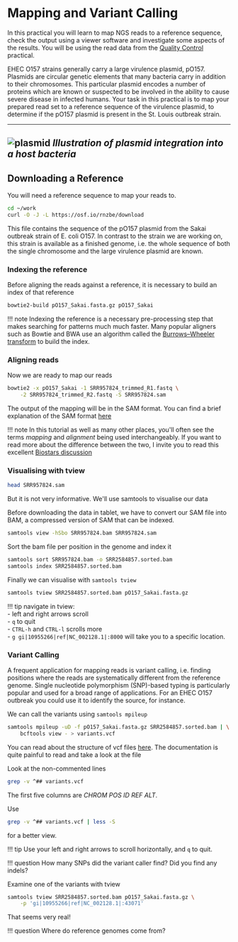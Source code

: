 # Mapping and Variant Calling

In this practical you will learn to map NGS reads to a reference sequence, check the output using a viewer software and investigate some aspects of the results.
You will be using the read data from the [Quality Control](qc.md) practical.

EHEC O157 strains generally carry a large virulence plasmid, pO157.
Plasmids are circular genetic elements that many bacteria carry in addition to their chromosomes.
This particular plasmid encodes a number of proteins which are known or suspected to be involved in the ability to cause severe disease in infected humans.
Your task in this practical is to map your prepared read set to a reference sequence of the virulence plasmid, to determine if the pO157 plasmid is present in the St. Louis outbreak strain.

---
![plasmid](img/plasmid.png)
*Illustration of plasmid integration into a host bacteria*
---

## Downloading a Reference

You will need a reference sequence to map your reads to.

```bash
cd ~/work
curl -O -J -L https://osf.io/rnzbe/download
```

This file contains the sequence of the pO157 plasmid from the Sakai outbreak strain of E. coli O157.
In contrast to the strain we are working on, this strain is available as a finished genome, i.e. the whole sequence of both the single chromosome and the large virulence plasmid are known.

### Indexing the reference

Before aligning the reads against a reference, it is necessary to build an index of that reference

```bash
bowtie2-build pO157_Sakai.fasta.gz pO157_Sakai
```

!!! note
    Indexing the reference is a necessary pre-processing step that makes searching for patterns much much faster. Many popular aligners such as Bowtie and BWA use an algorithm called the [Burrows–Wheeler transform](https://en.wikipedia.org/wiki/Burrows–Wheeler_transform) to build the index.

### Aligning reads

Now we are ready to map our reads

```bash
bowtie2 -x pO157_Sakai -1 SRR957824_trimmed_R1.fastq \
    -2 SRR957824_trimmed_R2.fastq -S SRR957824.sam
```

The output of the mapping will be in the SAM format.
You can find a brief explanation of the SAM format [here](file_formats.md)

!!! note
    In this tutorial as well as many other places, you'll often see the terms *mapping* and *alignment* being used interchangeably. If you want to read more about the difference between the two, I invite you to read this excellent [Biostars discussion](https://www.biostars.org/p/180986/)

### Visualising with tview

```bash
head SRR957824.sam
```

But it is not very informative.
We'll use samtools to visualise our data

Before downloading the data in tablet, we have to convert our SAM file into BAM, a compressed version of SAM that can be indexed.

```bash
samtools view -hSbo SRR957824.bam SRR957824.sam
```

Sort the bam file per position in the genome and index it

```bash
samtools sort SRR957824.bam -o SRR2584857.sorted.bam
samtools index SRR2584857.sorted.bam
```

Finally we can visualise with `samtools tview`

```bash
samtools tview SRR2584857.sorted.bam pO157_Sakai.fasta.gz
```

!!! tip
    navigate in tview:  
        - left and right arrows scroll    
        - `q` to quit   
        - `CTRL-h` and `CTRL-l` scrolls more  
        - `g gi|10955266|ref|NC_002128.1|:8000` will take you to a specific location.   

### Variant Calling

A frequent application for mapping reads is variant calling, i.e. finding positions where the reads are systematically different from the reference genome.
Single nucleotide polymorphism (SNP)-based typing is particularly popular and used for a broad range of applications.
For an EHEC O157 outbreak you could use it to identify the source, for instance.

We can call the variants using `samtools mpileup`

```bash
samtools mpileup -uD -f pO157_Sakai.fasta.gz SRR2584857.sorted.bam | \
    bcftools view - > variants.vcf
```

You can read about the structure of vcf files [here](file_formats.md).
The documentation is quite painful to read and take a look at the file

Look at the non-commented lines

```bash
grep -v ^## variants.vcf
```
The first five columns are *CHROM POS ID REF ALT*.

Use

```bash
grep -v ^## variants.vcf | less -S
```

for a better view.

!!! tip
    Use your left and right arrows to scroll horizontally, and `q` to quit.


!!! question
    How many SNPs did the variant caller find? Did you find any indels?

Examine one of the variants with tview

```bash
samtools tview SRR2584857.sorted.bam pO157_Sakai.fasta.gz \
    -p 'gi|10955266|ref|NC_002128.1|:43071'
```

That seems very real!

!!! question
    Where do reference genomes come from?
